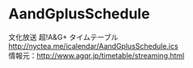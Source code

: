 # AandGplusSchedule

文化放送 超!A&G+ タイムテーブル  
http://nyctea.me/icalendar/AandGplusSchedule.ics  
情報元：http://www.agqr.jp/timetable/streaming.html  
